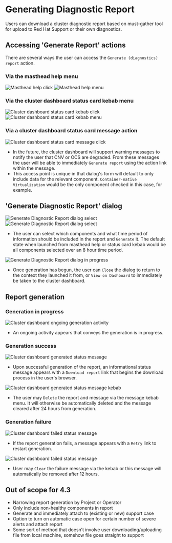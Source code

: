 # Generating Diagnostic Report

Users can download a cluster diagnostic report based on must-gather tool for upload to Red Hat Support or their own diagnostics.

## Accessing 'Generate Report' actions

There are several ways the user can access the `Generate (diagnostics) report` action.

### Via the masthead help menu
![Masthead help click](img/1-1a-clusterdash-startdownload.png)
![Masthead help menu](img/1-1b-clusterdash-startdownload.png)

### Via the cluster dashboard status card kebab menu
![Cluster dashboard status card kebab click](img/1-2a-clusterdash-startdownload.png)
![Cluster dashboard status card kebab menu](img/1-2b-clusterdash-startdownload.png)

### Via a cluster dashboard status card message action
![Cluster dashboard status card message click](img/5-1-clusterdash-CNVerror.png)
- In the future, the cluster dashboard will support warning messages to notify the user that CNV or OCS are degraded. From these messages the user will be able to immediately `Generate report` using the action link within the message.
- This access point is unique in that dialog's form will default to only include data for the relevant component. `Container-native Virtualization` would be the only component checked in this case, for example.

## 'Generate Diagnostic Report' dialog
![Generate Diagnostic Report dialog select](img/2-1-reportdialog.png)
![Generate Diagnostic Report dialog select](img/2-2-reportdialog-menu.png)
- The user can select which components and what time period of information should be included in the report and `Generate` it. The default state when launched from masthead help or status card kebab would be all components selected over an 8 hour time period.

![Generate Diagnostic Report dialog in progress](img/2-3-reportdialog-generating.png)
- Once generation has begun, the user can `Close` the dialog to return to the context they launched it from, or `View on Dashboard` to immediately be taken to the cluster dashboard.

## Report generation

### Generation in progress
![Cluster dashboard ongoing generation activity](img/3-1-clusterdash-generating.png)
- An ongoing activity appears that conveys the generation is in progress.

### Generation success
![Cluster dashboard generated status message](img/3-2-clusterdash-complete.png)
- Upon successful generation of the report, an informational status message appears with a `Download report` link that begins the download process in the user's browser.

![Cluster dashboard generated status message kebab](img/3-3-clusterdash-complete.png)
- The user may `Delete` the report and message via the message kebab menu. It will otherwise be automatically deleted and the message cleared after 24 hours from generation.

### Generation failure
![Cluster dashboard failed status message](img/3-4-clusterdash-failed.png)
- If the report generation fails, a message appears with a `Retry` link to restart generation.

![Cluster dashboard failed status message](img/3-5-clusterdash-failed.png)
- User may `Clear` the failure message via the kebab or this message will automatically be removed after 12 hours.

## Out of scope for 4.3
- Narrowing report generation by Project or Operator
- Only include non-healthy components in report
- Generate and immediately attach to (existing or new) support case
- Option to turn on automatic case open for certain number of severe alerts and attach report
- Some sort of method that doesn’t involve user downloading/uploading file from local machine, somehow file goes straight to support
